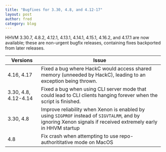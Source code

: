 ```yaml
---
title: "Bugfixes for 3.30, 4.8, and 4.12-17"
layout: post
author: fred
category: blog
---
```


HHVM 3.30.7, 4.8.2, 4.12.1, 4.13.1, 4.14.1, 4.15.1, 4.16.2, and 4.17.1 are now
available; these are non-urgent bugfix releases, containing fixes backported
from later releases.

| Versions | Issue
| - | -
| 4.16, 4.17 | Fixed a bug where HackC would access shared memory (unneeded by HackC), leading to an exception being thrown.
| 3.30, 4.8, 4.12-4.14 | Fixed a bug when using CLI server mode that could lead to CLI clients hanging forever when the script is finished.
| 3.30, 4.8 | Improve reliability when Xenon is enabled by using `SIGPROF` instead of `SIGVTALRM`, and by ignoring Xenon signals if received extremely early in HHVM startup
| 4.8 | Fix crash when attempting to use repo-authorititative mode on MacOS
